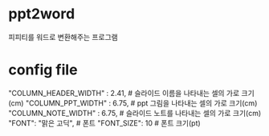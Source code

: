 # ppt2word
피피티를 워드로 변환해주는 프로그램


# config file
"COLUMN_HEADER_WIDTH" : 2.41, # 슬라이드 이름을 나타내는 셀의 가로 크기(cm)
"COLUMN_PPT_WIDTH" : 6.75, # ppt 그림을 나타내는 셀의 가로 크기(cm)
"COLUMN_NOTE_WIDTH" : 6.75, # 슬라이드 노트를 나타내는 셀의 가로 크기(cm)
"FONT": "맑은 고딕", # 폰트
"FONT_SIZE": 10 # 폰트 크기(pt)

